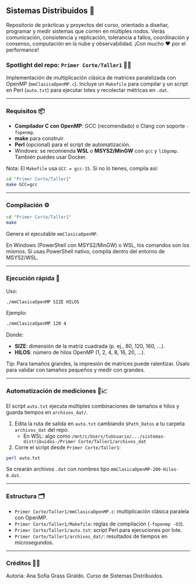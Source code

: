 ## Sistemas Distribuidos 🚀
Repositorio de prácticas y proyectos del curso, orientado a diseñar, programar y medir sistemas que corren en múltiples nodos. Verás comunicación, consistencia y replicación, tolerancia a fallos, coordinación y consenso, computación en la nube y observabilidad. ¡Con mucho ❤️ por el performance! 

### Spotlight del repo: `Primer Corte/Taller1` 🧮💥
Implementación de multiplicación clásica de matrices paralelizada con OpenMP (`mmClasicaOpenMP.c`). Incluye un `Makefile` para compilar y un script en Perl (`auto.txt`) para ejecutar lotes y recolectar métricas en `.dat`.

---

### Requisitos 📦
- **Compilador C con OpenMP**: GCC (recomendado) o Clang con soporte `-fopenmp`.
- **make** para construir.
- **Perl** (opcional) para el script de automatización.
- Windows: se recomienda **WSL** o **MSYS2/MinGW** con `gcc` y `libgomp`. También puedes usar Docker.

Nota: El `Makefile` usa `GCC = gcc-15`. Si no lo tienes, compila así:
```bash
cd "Primer Corte/Taller1"
make GCC=gcc
```

---

### Compilación ⚙️
```bash
cd "Primer Corte/Taller1"
make
```
Genera el ejecutable `mmClasicaOpenMP`.

En Windows (PowerShell con MSYS2/MinGW) o WSL, los comandos son los mismos. Si usas PowerShell nativo, compila dentro del entorno de MSYS2/WSL.

---

### Ejecución rápida 🏁
Uso:
```bash
./mmClasicaOpenMP SIZE HILOS
```
Ejemplo:
```bash
./mmClasicaOpenMP 120 4
```
Donde:
- **SIZE**: dimensión de la matriz cuadrada (p. ej., 80, 120, 160, ...).
- **HILOS**: número de hilos OpenMP (1, 2, 4, 8, 16, 20, ...).

Tip: Para tamaños grandes, la impresión de matrices puede ralentizar. Úsalo para validar con tamaños pequeños y medir con grandes.

---

### Automatización de mediciones 🧪📈
El script `auto.txt` ejecuta múltiples combinaciones de tamaños e hilos y guarda tiempos en `archivos_dat/`.

1) Edita la ruta de salida en `auto.txt` cambiando `$Path_Datos` a tu carpeta `archivos_dat` del repo.
   - En WSL: algo como `/mnt/c/Users/tuUsuario/.../sistemas-distribuidos-/Primer Corte/Taller1/archivos_dat`
2) Corre el script desde `Primer Corte/Taller1`:
```bash
perl auto.txt
```
Se crearán archivos `.dat` con nombres tipo `mmClasicaOpenMP-200-Hilos-8.dat`.

---

### Estructura 🗂️
- `Primer Corte/Taller1/mmClasicaOpenMP.c`: multiplicación clásica paralela con OpenMP.
- `Primer Corte/Taller1/Makefile`: reglas de compilación (`-fopenmp -O3`).
- `Primer Corte/Taller1/auto.txt`: script Perl para ejecuciones por lote.
- `Primer Corte/Taller1/archivos_dat/`: resultados de tiempos en microsegundos.

---

### Créditos 👩‍💻
Autoría: Ana Sofía Grass Giraldo. Curso de Sistemas Distribuidos.

